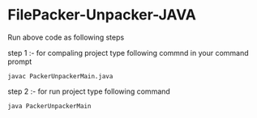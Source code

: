 # FilePacker-Unpacker-JAVA

Run above code as following steps

step 1 :- for compaling project type following commnd in your command prompt
    
    javac PackerUnpackerMain.java
    
step 2 :- for run project type following command
    
    java PackerUnpackerMain
